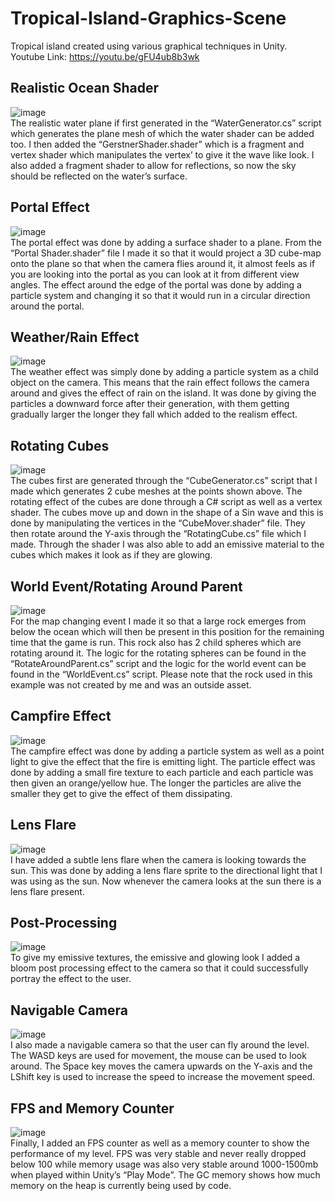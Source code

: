 # Tropical-Island-Graphics-Scene
Tropical island created using various graphical techniques in Unity.\
Youtube Link: https://youtu.be/gFU4ub8b3wk

## Realistic Ocean Shader
![image](https://user-images.githubusercontent.com/115077902/219665142-61f6d261-ce26-49bc-98d4-0ee7fb3e8eed.png)\
The realistic water plane if first generated in the “WaterGenerator.cs” script which generates the plane mesh of which the water shader can be added too. I then added the “GerstnerShader.shader” which is a fragment and vertex shader which manipulates the vertex’ to give it the wave like look. I also added a fragment shader to allow for reflections, so now the sky should be reflected on the water’s surface.

## Portal Effect
![image](https://user-images.githubusercontent.com/115077902/219665359-e585382b-fbef-46ac-8e6f-fd25308b4fc3.png)\
The portal effect was done by adding a surface shader to a plane. From the “Portal Shader.shader” file I made it so that it would project a 3D cube-map onto the plane so that when the camera flies around it, it almost feels as if you are looking into the portal as you can look at it from different view angles. The effect around the edge of the portal was done by adding a particle system and changing it so that it would run in a circular direction around the portal.

## Weather/Rain Effect
![image](https://user-images.githubusercontent.com/115077902/219665616-63deebda-9e3f-4b77-8987-9c74211edc25.png)\
The weather effect was simply done by adding a particle system as a child object on the camera. This means that the rain effect follows the camera around and gives the effect of rain on the island. It was done by giving the particles a downward force after their generation, with them getting gradually larger the longer they fall which added to the realism effect.

## Rotating Cubes
![image](https://user-images.githubusercontent.com/115077902/219665732-7410028d-7a11-44ff-af0b-86d24d3e663f.png)\
The cubes first are generated through the “CubeGenerator.cs” script that I made which generates 2 cube meshes at the points shown above. The rotating effect of the cubes are done through a C# script as well as a vertex shader. The cubes move up and down in the shape of a Sin wave and this is done by manipulating the vertices in the “CubeMover.shader” file. They then rotate around the Y-axis through the “RotatingCube.cs” file which I made. Through the shader I was also able to add an emissive material to the cubes which makes it look as if they are glowing.

## World Event/Rotating Around Parent
![image](https://user-images.githubusercontent.com/115077902/219665902-7a4ebbc7-f1c7-4e2a-ab83-b22a0c2327db.png)\
For the map changing event I made it so that a large rock emerges from below the ocean which will then be present in this position for the remaining time that the game is run. This rock also has 2 child spheres which are rotating around it. The logic for the rotating spheres can be found in the “RotateAroundParent.cs” script and the logic for the world event can be found in the “WorldEvent.cs” script. Please note that the rock used in this example was not created by me and was an outside asset.

## Campfire Effect
![image](https://user-images.githubusercontent.com/115077902/219666023-24e88641-6fd6-4ad9-b441-b9d6e97bf10d.png)\
The campfire effect was done by adding a particle system as well as a point light to give the effect that the fire is emitting light. The particle effect was done by adding a small fire texture to each particle and each particle was then given an orange/yellow hue. The longer the particles are alive the smaller they get to give the effect of them dissipating.

## Lens Flare
![image](https://user-images.githubusercontent.com/115077902/219666147-fc508edf-d1de-4d85-bc23-6eea71051059.png)\
I have added a subtle lens flare when the camera is looking towards the sun. This was done by adding a lens flare sprite to the directional light that I was using as the sun. Now whenever the camera looks at the sun there is a lens flare present.

## Post-Processing
![image](https://user-images.githubusercontent.com/115077902/219666267-31639aa4-a3b1-4702-a1be-a8eff1cb401c.png)\
To give my emissive textures, the emissive and glowing look I added a bloom post processing effect to the camera so that it could successfully portray the effect to the user.

## Navigable Camera
![image](https://user-images.githubusercontent.com/115077902/219666584-1121834d-f0d5-4aa9-a4ae-fbdc4efe268e.png)\
I also made a navigable camera so that the user can fly around the level. The WASD keys are used for movement, the mouse can be used to look around. The Space key moves the camera upwards on the Y-axis and the LShift key is used to increase the speed to increase the movement speed.

## FPS and Memory Counter
![image](https://user-images.githubusercontent.com/115077902/219666677-6d7f3f12-19e8-4a7b-89e7-233bfdf5183b.png)\
Finally, I added an FPS counter as well as a memory counter to show the performance of my level. FPS was very stable and never really dropped below 100 while memory usage was also very stable around 1000-1500mb when played within Unity’s “Play Mode”. The GC memory shows how much memory on the heap is currently being used by code.

